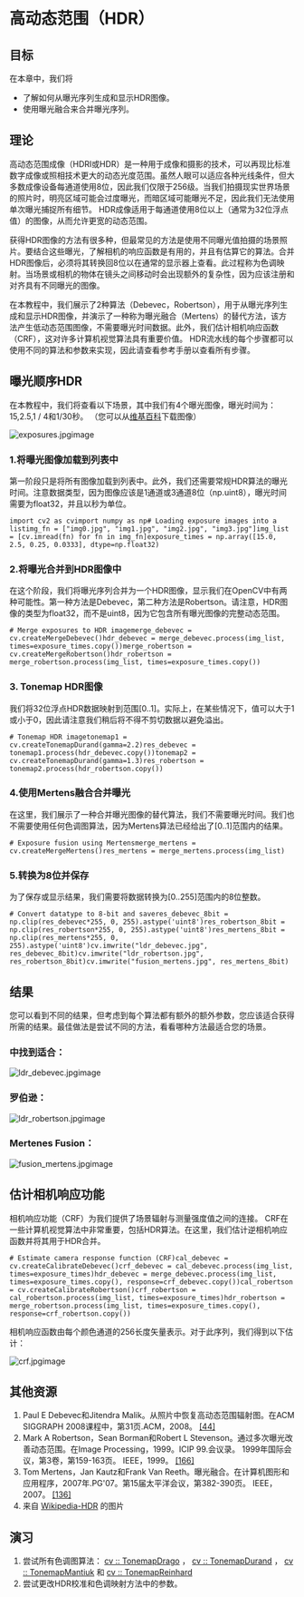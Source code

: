 # 高动态范围（HDR）

## 目标

在本章中，我们将

*   了解如何从曝光序列生成和显示HDR图像。
*   使用曝光融合来合并曝光序列。

## 理论

高动态范围成像（HDRI或HDR）是一种用于成像和摄影的技术，可以再现比标准数字成像或照相技术更大的动态光度范围。虽然人眼可以适应各种光线条件，但大多数成像设备每通道使用8位，因此我们仅限于256级。当我们拍摄现实世界场景的照片时，明亮区域可能会过度曝光，而暗区域可能曝光不足，因此我们无法使用单次曝光捕捉所有细节。 HDR成像适用于每通道使用8位以上（通常为32位浮点值）的图像，从而允许更宽的动态范围。

获得HDR图像的方法有很多种，但最常见的方法是使用不同曝光值拍摄的场景照片。要结合这些曝光，了解相机的响应函数是有用的，并且有估算它的算法。合并HDR图像后，必须将其转换回8位以在通常的显示器上查看。此过程称为色调映射。当场景或相机的物体在镜头之间移动时会出现额外的复杂性，因为应该注册和对齐具有不同曝光的图像。

在本教程中，我们展示了2种算法（Debevec，Robertson），用于从曝光序列生成和显示HDR图像，并演示了一种称为曝光融合（Mertens）的替代方法，该方法产生低动态范围图像，不需要曝光时间数据。此外，我们估计相机响应函数（CRF），这对许多计算机视觉算法具有重要价值。 HDR流水线的每个步骤都可以使用不同的算法和参数来实现，因此请查看参考手册以查看所有步骤。

## 曝光顺序HDR

在本教程中，我们将查看以下场景，其中我们有4个曝光图像，曝光时间为：15,2.5,1 / 4和1/30秒。 （您可以从[维基百科](https://en.wikipedia.org/wiki/High-dynamic-range_imaging)下载图像）

![exposures.jpg](img/cb8c215508e692ea5c17ae9b87e98e96.jpg)image

### 1.将曝光图像加载到列表中

第一阶段只是将所有图像加载到列表中。此外，我们还需要常规HDR算法的曝光时间。注意数据类型，因为图像应该是1通道或3通道8位（np.uint8），曝光时间需要为float32，并且以秒为单位。

```
import cv2 as cvimport numpy as np# Loading exposure images into a listimg_fn = ["img0.jpg", "img1.jpg", "img2.jpg", "img3.jpg"]img_list = [cv.imread(fn) for fn in img_fn]exposure_times = np.array([15.0, 2.5, 0.25, 0.0333], dtype=np.float32)
```

### 2.将曝光合并到HDR图像中

在这个阶段，我们将曝光序列合并为一个HDR图像，显示我们在OpenCV中有两种可能性。第一种方法是Debevec，第二种方法是Robertson。请注意，HDR图像的类型为float32，而不是uint8，因为它包含所有曝光图像的完整动态范围。

```
# Merge exposures to HDR imagemerge_debevec = cv.createMergeDebevec()hdr_debevec = merge_debevec.process(img_list, times=exposure_times.copy())merge_robertson = cv.createMergeRobertson()hdr_robertson = merge_robertson.process(img_list, times=exposure_times.copy())
```

### 3\. Tonemap HDR图像

我们将32位浮点HDR数据映射到范围[0..1]。实际上，在某些情况下，值可以大于1或小于0，因此请注意我们稍后将不得不剪切数据以避免溢出。

```
# Tonemap HDR imagetonemap1 = cv.createTonemapDurand(gamma=2.2)res_debevec = tonemap1.process(hdr_debevec.copy())tonemap2 = cv.createTonemapDurand(gamma=1.3)res_robertson = tonemap2.process(hdr_robertson.copy())
```

### 4.使用Mertens融合合并曝光

在这里，我们展示了一种合并曝光图像的替代算法，我们不需要曝光时间。我们也不需要使用任何色调图算法，因为Mertens算法已经给出了[0..1]范围内的结果。

```
# Exposure fusion using Mertensmerge_mertens = cv.createMergeMertens()res_mertens = merge_mertens.process(img_list)
```

### 5.转换为8位并保存

为了保存或显示结果，我们需要将数据转换为[0..255]范围内的8位整数。

```
# Convert datatype to 8-bit and saveres_debevec_8bit = np.clip(res_debevec*255, 0, 255).astype('uint8')res_robertson_8bit = np.clip(res_robertson*255, 0, 255).astype('uint8')res_mertens_8bit = np.clip(res_mertens*255, 0, 255).astype('uint8')cv.imwrite("ldr_debevec.jpg", res_debevec_8bit)cv.imwrite("ldr_robertson.jpg", res_robertson_8bit)cv.imwrite("fusion_mertens.jpg", res_mertens_8bit)
```

## 结果

您可以看到不同的结果，但考虑到每个算法都有额外的额外参数，您应该适合获得所需的结果。最佳做法是尝试不同的方法，看看哪种方法最适合您的场景。

### 中找到适合：

![ldr_debevec.jpg](img/efa6601eccb8d32516762350f3f6a31a.jpg)image

### 罗伯逊：

![ldr_robertson.jpg](img/934cb4e4f5759f48eb168373c90b2f4a.jpg)image

### Mertenes Fusion：

![fusion_mertens.jpg](img/4f74dc10cc29412e7c159ad11e1949af.jpg)image

## 估计相机响应功能

相机响应功能（CRF）为我们提供了场景辐射与测量强度值之间的连接。 CRF在一些计算机视觉算法中非常重要，包括HDR算法。在这里，我们估计逆相机响应函数并将其用于HDR合并。

```
# Estimate camera response function (CRF)cal_debevec = cv.createCalibrateDebevec()crf_debevec = cal_debevec.process(img_list, times=exposure_times)hdr_debevec = merge_debevec.process(img_list, times=exposure_times.copy(), response=crf_debevec.copy())cal_robertson = cv.createCalibrateRobertson()crf_robertson = cal_robertson.process(img_list, times=exposure_times)hdr_robertson = merge_robertson.process(img_list, times=exposure_times.copy(), response=crf_robertson.copy())
```

相机响应函数由每个颜色通道的256长度矢量表示。对于此序列，我们得到以下估计：

![crf.jpg](img/a33cb72f1642b4f3e14c6e89ca2c1deb.jpg)image

## 其他资源

1.  Paul E Debevec和Jitendra Malik。从照片中恢复高动态范围辐射图。在ACM SIGGRAPH 2008课程中，第31页.ACM，2008。 [[44]](../../d0/de3/citelist.html#CITEREF_DM97)
2.  Mark A Robertson，Sean Borman和Robert L Stevenson。通过多次曝光改善动态范围。在Image Processing，1999。ICIP 99.会议录。 1999年国际会议，第3卷，第159-163页。 IEEE，1999。 [[166]](../../d0/de3/citelist.html#CITEREF_RB99)
3.  Tom Mertens，Jan Kautz和Frank Van Reeth。曝光融合。在计算机图形和应用程序，2007年.PG'07。第15届太平洋会议，第382-390页。 IEEE，2007。 [[136]](../../d0/de3/citelist.html#CITEREF_MK07)
4.  来自 [Wikipedia-HDR](https://en.wikipedia.org/wiki/High-dynamic-range_imaging) 的图片

## 演习

1.  尝试所有色调图算法： [cv :: TonemapDrago](../../da/d53/classcv_1_1TonemapDrago.html "Adaptive logarithmic mapping is a fast global tonemapping algorithm that scales the image in logarith...") ， [cv :: TonemapDurand](../../da/d3d/classcv_1_1TonemapDurand.html "This algorithm decomposes image into two layers: base layer and detail layer using bilateral filter a...") ， [cv :: TonemapMantiuk](../../de/d76/classcv_1_1TonemapMantiuk.html "This algorithm transforms image to contrast using gradients on all levels of gaussian pyramid...") 和 [cv :: TonemapReinhard](../../d0/dec/classcv_1_1TonemapReinhard.html "This is a global tonemapping operator that models human visual system. ")
2.  尝试更改HDR校准和色调映射方法中的参数。